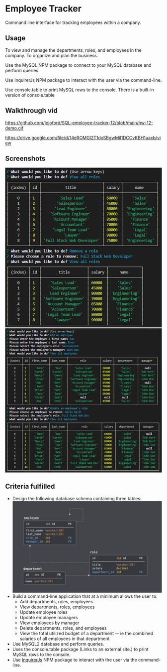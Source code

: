 # Employee Tracker
 Command line interface for tracking employees within a company.


## Usage 
To view and manage the departments, roles, and employees in the company.
To organize and plan the business.

Use the MySQL NPM package to connect to your MySQL database and perform queries.

Use InquirerJs NPM package to interact with the user via the command-line.

Use console.table to print MySQL rows to the console. There is a built-in version of console.table

## Walkthrough vid
https://github.com/jojoford/SQL-employee-tracker-12/blob/main/hw-12-demo.gif

https://drive.google.com/file/d/14eROMGl2T1dxSBgwMil1DCCvKBH1uaxb/view

## Screenshots  
![Employee Tracker Screenshot](assets/employee_tracker_screenshot_1.JPG) 
![Employee Tracker Screenshot](assets/employee_tracker_screenshot_2.JPG) 

## Criteria fulfilled 
* Design the following database schema containing three tables:
![Database Schema](assets/schema.png)    
* Build a command-line application that at a minimum allows the user to:
  * Add departments, roles, employees
  * View departments, roles, employees
  * Update employee roles
  * Update employee managers
  * View employees by manager
  * Delete departments, roles, and employees
  * View the total utilized budget of a department -- ie the combined salaries of all employees in that department
* Use MySQL2 database and perform queries.
* Uses the console.table package (Links to an external site.) to print MySQL rows to the console.
* Use [InquirerJs](https://www.npmjs.com/package/inquirer/v/0.2.3) NPM package to interact with the user via the command-line.
 

